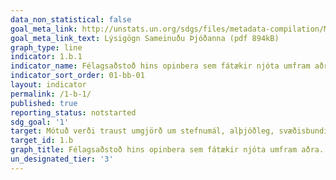 ```yaml
---
data_non_statistical: false
goal_meta_link: http://unstats.un.org/sdgs/files/metadata-compilation/Metadata-Goal-1.pdf
goal_meta_link_text: Lýsigögn Sameinuðu Þjóðanna (pdf 894kB)
graph_type: line
indicator: 1.b.1
indicator_name: Félagsaðstoð hins opinbera sem fátækir njóta umfram aðra.
indicator_sort_order: 01-bb-01
layout: indicator
permalink: /1-b-1/
published: true
reporting_status: notstarted
sdg_goal: '1'
target: Mótuð verði traust umgjörð um stefnumál, alþjóðleg, svæðisbundin og á landsvísu, sem byggist á þróunaráætlunum sem taka einkum mið af stöðu fátækra og kynjamismunun, í því skyni að tryggja að aukið fjármagn fari í aðgerðir sem miða að því að útrýma fátækt.
target_id: 1.b
graph_title: Félagsaðstoð hins opinbera sem fátækir njóta umfram aðra.
un_designated_tier: '3'
---
```

